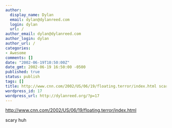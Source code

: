 ```yaml
---
author:
  display_name: Dylan
  email: dylan@dylanreed.com
  login: dylan
  url: /
author_email: dylan@dylanreed.com
author_login: dylan
author_url: /
categories:
- Awesome
comments: []
date: "2002-06-19T10:50:00Z"
date_gmt: 2002-06-19 16:50:00 -0500
published: true
status: publish
tags: []
title: http://www.cnn.com/2002/US/06/19/floating.terror/index.html scary huh
wordpress_id: 17
wordpress_url: http://dylanreed.org/?p=17
---
```


http://www.cnn.com/2002/US/06/19/floating.terror/index.html

scary huh
